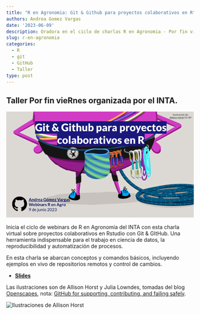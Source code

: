 ```yaml
---
title: "R en Agronomia: Git & Github para proyectos colaborativos en R"
authors: Andrea Gomez Vargas
date: '2023-06-09'
description: Oradora en el ciclo de charlas R en Agronomia - Por fin vieRnes organizada por el INTA.  
slug: r-en-agronomia
categories:
  - R
  - git  
  - GitHub
  - Taller
type: post
---
```


## Taller Por fin vieRnes organizada por el INTA.

![](featured.png)

Inicia el ciclo de webinars de R en Agronomía del INTA con esta charla virtual sobre proyectos colaborativos en Rstudio con Git & GItHub. Una herramienta indispensable para el trabajo en ciencia de datos, la reproducibilidad y automatización de procesos.

En esta charla se abarcan conceptos y comandos básicos, incluyendo ejemplos en vivo de repositorios remotos y control de cambios.

-   [**Slides**](https://github.com/SoyAndrea/Porfinviernes/blob/main/Git%20y%20Github%20-%209%20de%20junio/9.06.2023%20Github%20para%20proyectos%20colaborativos%20en%20R%20.pdf)

Las ilustraciones son de Allison Horst y Julia Lowndes, tomadas del blog [Openscapes](https://www.openscapes.org/), nota: [GitHub for supporting, contributing, and failing safely](https://www.openscapes.org/blog/2022/05/27/github-illustrated-series/).

![Ilustraciones de Allison Horst](https://cdn.myportfolio.com/45214904-6a61-4e23-98d6-b140f8654a40/68739659-fb6f-41e8-9813-32e1de3d82c0_rw_1920.png?h=4b046efe7664ab833358c241b10bd8e6)
